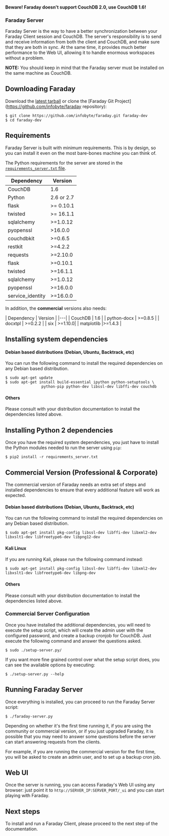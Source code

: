 #### Beware! Faraday doesn't support CouchDB 2.0, use CouchDB 1.6!

<a name="faraday-server"></a>
### Faraday Server
Faraday Server is the way to have a better synchronization between your Faraday Client session and CouchDB. The server's responsibility is to send and receive information from both the client and CouchDB, and make sure that they are both in sync. At the same time, it provides much better performance to the Web UI, allowing it to handle enormous workspaces without a problem.

**NOTE:** You should keep in mind that the Faraday server must be installed on the same machine as CouchDB.

## Downloading Faraday

Download the [latest tarball](https://github.com/infobyte/faraday/tarball/master) or clone the [Faraday Git Project](https://github.com/infobyte/faraday repository):

    $ git clone https://github.com/infobyte/faraday.git faraday-dev
    $ cd faraday-dev

## Requirements

Faraday Server is built with minimum requirements. This is by design, so you can install it even on the most bare-bones machine you can think of.

The Python requirements for the server are stored in the [`requirements_server.txt` file](https://github.com/infobyte/faraday/blob/master/requirements_server.txt).

| Dependency | Version |
|---|---|
| CouchDB | 1.6 |
| Python | 2.6 or 2.7 |
| flask | >= 0.10.1 |
| twisted | >= 16.1.1 |
| sqlalchemy | >=1.0.12 |
| pyopenssl | >16.0.0 |
| couchdbkit | >=0.6.5 |
| restkit | >=4.2.2 |
| requests | >=2.10.0 |
| flask | >=0.10.1 |
| twisted | >=16.1.1 |
| sqlalchemy | >=1.0.12 |
| pyopenssl | >=16.0.0 |
| service_identity | >=16.0.0 |

In addition, the **commercial** versions also needs:

| Dependency | Version |
|---|
| CouchDB | 1.6 |
| python-docx | >=0.8.5 |
| docxtpl | >=0.2.2 |
| six | >=1.10.0|
| matplotlib |>=1.4.3 |

## Installing system dependencies

#### Debian based distributions (Debian, Ubuntu, Backtrack, etc)

You can run the following command to install the required dependencies on any Debian based distribution.

    $ sudo apt-get update
    $ sudo apt-get install build-essential ipython python-setuptools \
                    python-pip python-dev libssl-dev libffi-dev couchdb

#### Others

Please consult with your distribution documentation to install the dependencies listed above.

## Installing Python 2 dependencies

Once you have the required system dependencies, you just have to install the Python modules needed to run the server using `pip`:

    $ pip2 install -r requirements_server.txt

## Commercial Version (Professional & Corporate)

The commercial version of Faraday needs an extra set of steps and installed dependencies to ensure that every additional feature will work as expected.

#### Debian based distributions (Debian, Ubuntu, Backtrack, etc)

You can run the following command to install the required dependencies on any Debian based distribution.

    $ sudo apt-get install pkg-config libssl-dev libffi-dev libxml2-dev libxslt1-dev libfreetype6-dev libpng12-dev

#### Kali Linux

If you are running Kali, please run the following command instead:

    $ sudo apt-get install pkg-config libssl-dev libffi-dev libxml2-dev libxslt1-dev libfreetype6-dev libpng-dev

#### Others

Please consult with your distribution documentation to install the dependencies listed above.

### Commercial Server Configuration

Once you have installed the additional dependencies, you will need to execute the setup script, which will create the admin user with the configured password, and create a backup cronjob for CouchDB. Just execute the following command and answer the questions asked.

    $ sudo ./setup-server.py/

If you want more fine grained control over what the setup script does, you can see the available options by executing:

    $ ./setup-server.py --help

## Running Faraday Server

Once everything is installed, you can proceed to run the Faraday Server script:

    $ ./faraday-server.py

Depending on whether it's the first time running it, if you are using the community or commercial version, or if you just upgraded Faraday, it is possible that you may need to answer some questions before the server can start answering requests from the clients.

For example, if you are running the commercial version for the first time, you will be asked to create an admin user, and to set up a backup cron job.

## Web UI

Once the server is running, you can access Faraday's Web UI using any browser: just point it to `http://SERVER_IP:SERVER_PORT/_ui` and you can start playing with Faraday.

## Next steps

To install and run a Faraday Client, please proceed to the next step of the documentation.
